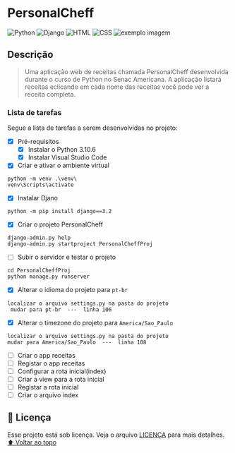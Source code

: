 # PersonalCheff
<!---Esses são exemplos. Veja https://shields.io para outras pessoas ou para personalizar este conjunto de escudos. Você pode querer incluir dependências, status do projeto e informações de licença aqui--->
![Python](https://img.shields.io/badge/Python-14354C?style=for-the-badge&logo=python&logoColor=white)
![Django](https://img.shields.io/badge/Django-092E20?style=for-the-badge&logo=django&logoColor=white)
![HTML](https://img.shields.io/badge/HTML5-E34F26?style=for-the-badge&logo=html5&logoColor=white)
![CSS](https://img.shields.io/badge/CSS3-1572B6?style=for-the-badge&logo=css3&logoColor=white)
<img src="exemplo-image.png" alt="exemplo imagem">

## Descrição
> Uma aplicação web de receitas chamada PersonalCheff desenvolvida durante o curso de Python no Senac Americana. A aplicação listará receitas eclicando em cada nome das receitas você pode ver a receita completa.

### Lista de tarefas
Segue a lista de tarefas a serem desenvolvidas no projeto:
- [X] Pré-requisitos
    - [X] Instalar o Python 3.10.6
    - [X] Instalar Visual Studio Code
- [x] Criar e ativar o ambiente virtual
```
python -m venv .\venv\
venv\Scripts\activate
````
- [x] Instalar Djano
````
python -m pip install django==3.2
````
- [x] Criar o projeto PersonalCheff
````
django-admin.py help
django-admin.py startproject PersonalCheffProj
````
- [ ] Subir o servidor e testar o projeto
````
cd PersonalCheffProj
python manage.py runserver
````
- [x] Alterar o idioma do projeto para `pt-br`
````
localizar o arquivo settings.py na pasta do projeto
 mudar para pt-br  ---  linha 106
 ````
- [x] Alterar o timezone do projeto para `America/Sao_Paulo`
 ````
localizar o arquivo settings.py na pasta do projeto
 mudar para America/Sao_Paulo  ---  linha 108
  ````
- [ ] Criar o app receitas
- [ ] Registar o app receitas
- [ ] Configurar a rota  inicial(index)
- [ ] Criar a view para a rota inicial
- [ ] Registar a rota inicial
- [ ] Criar o arquivo index

## 📝 Licença
Esse projeto está sob licença. Veja o arquivo [LICENÇA](LICENSE.md) para mais detalhes.
[⬆ Voltar ao topo](#nome-do-projeto)<br>